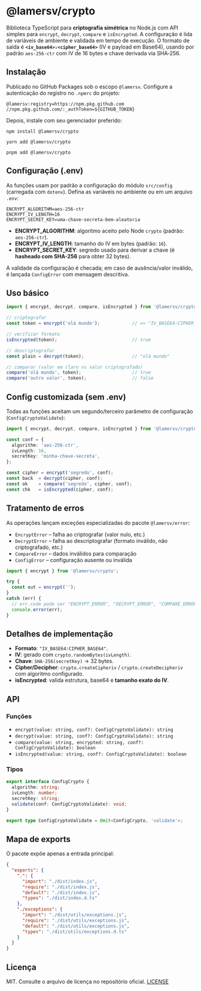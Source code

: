 # @lamersv/crypto

Biblioteca TypeScript para **criptografia simétrica** no Node.js com API simples para `encrypt`, `decrypt`, `compare` e `isEncrypted`. A configuração é lida de variáveis de ambiente e validada em tempo de execução. O formato de saída é **`<iv_base64>:<cipher_base64>`** (IV e payload em Base64), usando por padrão `aes-256-ctr` com IV de 16 bytes e chave derivada via SHA‑256.

## Instalação

Publicado no GitHub Packages sob o escopo `@lamersv`. Configure a autenticação do registro no `.npmrc` do projeto:

```
@lamersv:registry=https://npm.pkg.github.com
//npm.pkg.github.com/:_authToken=${GITHUB_TOKEN}
```

Depois, instale com seu gerenciador preferido:

```
npm install @lamersv/crypto
```

```
yarn add @lamersv/crypto
```

```
pnpm add @lamersv/crypto
```

## Configuração (.env)

As funções usam por padrão a configuração do módulo `src/config` (carregada com `dotenv`). Defina as variáveis no ambiente ou em um arquivo `.env`:

```
ENCRYPT_ALGORITHM=aes-256-ctr
ENCRYPT_IV_LENGTH=16
ENCRYPT_SECRET_KEY=uma-chave-secreta-bem-aleatoria
```

- **ENCRYPT_ALGORITHM**: algoritmo aceito pelo Node `crypto` (padrão: `aes-256-ctr`).  
- **ENCRYPT_IV_LENGTH**: tamanho do IV em bytes (padrão: `16`).  
- **ENCRYPT_SECRET_KEY**: segredo usado para derivar a chave (é **hasheado com SHA-256** para obter 32 bytes).

A validade da configuração é checada; em caso de ausência/valor inválido, é lançada `ConfigError` com mensagem descritiva.

## Uso básico

```ts
import { encrypt, decrypt, compare, isEncrypted } from '@lamersv/crypto';

// criptografar
const token = encrypt('olá mundo');            // => "IV_BASE64:CIPHER_BASE64"

// verificar formato
isEncrypted(token);                            // true

// descriptografar
const plain = decrypt(token);                  // "olá mundo"

// comparar (valor em claro vs valor criptografado)
compare('olá mundo', token);                   // true
compare('outro valor', token);                 // false
```

## Config customizada (sem .env)

Todas as funções aceitam um segundo/terceiro parâmetro de configuração (`ConfigCryptoValidate`):

```ts
import { encrypt, decrypt, compare, isEncrypted } from '@lamersv/crypto';

const conf = {
  algorithm: 'aes-256-ctr',
  ivLength: 16,
  secretKey: 'minha-chave-secreta',
};

const cipher = encrypt('segredo', conf);
const back  = decrypt(cipher, conf);
const ok    = compare('segredo', cipher, conf);
const chk   = isEncrypted(cipher, conf);
```

## Tratamento de erros

As operações lançam exceções especializadas do pacote `@lamersv/error`:

- `EncryptError` – falha ao criptografar (valor nulo, etc.)  
- `DecryptError` – falha ao descriptografar (formato inválido, não criptografado, etc.)  
- `CompareError` – dados inválidos para comparação  
- `ConfigError` – configuração ausente ou inválida

```ts
import { encrypt } from '@lamersv/crypto';

try {
  const out = encrypt('');
} 
catch (err) {
  // err.code pode ser "ENCRYPT_ERROR", "DECRYPT_ERROR", "COMPARE_ERROR" ou "CONFIG_ERROR"
  console.error(err);
}
```

## Detalhes de implementação

- **Formato**: `"IV_BASE64:CIPHER_BASE64"`.  
- **IV**: gerado com `crypto.randomBytes(ivLength)`.  
- **Chave**: `SHA-256(secretKey)` → 32 bytes.  
- **Cipher/Decipher**: `crypto.createCipheriv` / `crypto.createDecipheriv` com algoritmo configurado.  
- **isEncrypted**: valida estrutura, base64 e **tamanho exato do IV**.

## API

### Funções
- `encrypt(value: string, conf?: ConfigCryptoValidate): string`
- `decrypt(value: string, conf?: ConfigCryptoValidate): string`
- `compare(value: string, encrypted: string, conf?: ConfigCryptoValidate): boolean`
- `isEncrypted(value: string, conf?: ConfigCryptoValidate): boolean`

### Tipos
```ts
export interface ConfigCrypto {
  algorithm: string;
  ivLength: number;
  secretKey: string;
  validate(conf: ConfigCryptoValidate): void;
}

export type ConfigCryptoValidate = Omit<ConfigCrypto, 'validate'>;
```

## Mapa de exports

O pacote expõe apenas a entrada principal:

```json
{
  "exports": {
    ".": {
      "import": "./dist/index.js",
      "require": "./dist/index.js",
      "default": "./dist/index.js",
      "types": "./dist/index.d.ts"
    },
    "./exceptions": {
      "import": "./dist/utils/exceptions.js",
      "require": "./dist/utils/exceptions.js",
      "default": "./dist/utils/exceptions.js",
      "types": "./dist/utils/exceptions.d.ts"
    }
  }
}
```

## Licença

MIT. Consulte o arquivo de licença no repositório oficial. [LICENSE](./LICENSE)
